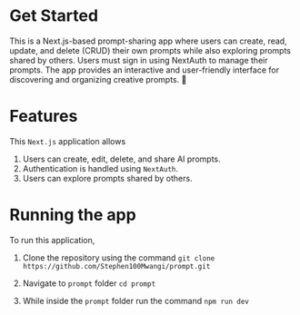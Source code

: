 # Get Started

This is a Next.js-based prompt-sharing app where users can create, read, update, and delete (CRUD) their own prompts while also exploring prompts shared by others. Users must sign in using NextAuth to manage their prompts. The app provides an interactive and user-friendly interface for discovering and organizing creative prompts. 🚀

# Features
This `Next.js` application allows
1. Users can create, edit, delete, and share AI prompts.
2. Authentication is handled using `NextAuth`.
3. Users can explore prompts shared by others.
 
# Running the app
To run this application, 
1. Clone the repository using the command
    `git clone https://github.com/Stephen100Mwangi/prompt.git`

2. Navigate to `prompt` folder
    `cd prompt`

3. While inside the `prompt` folder run the command
    `npm run dev`